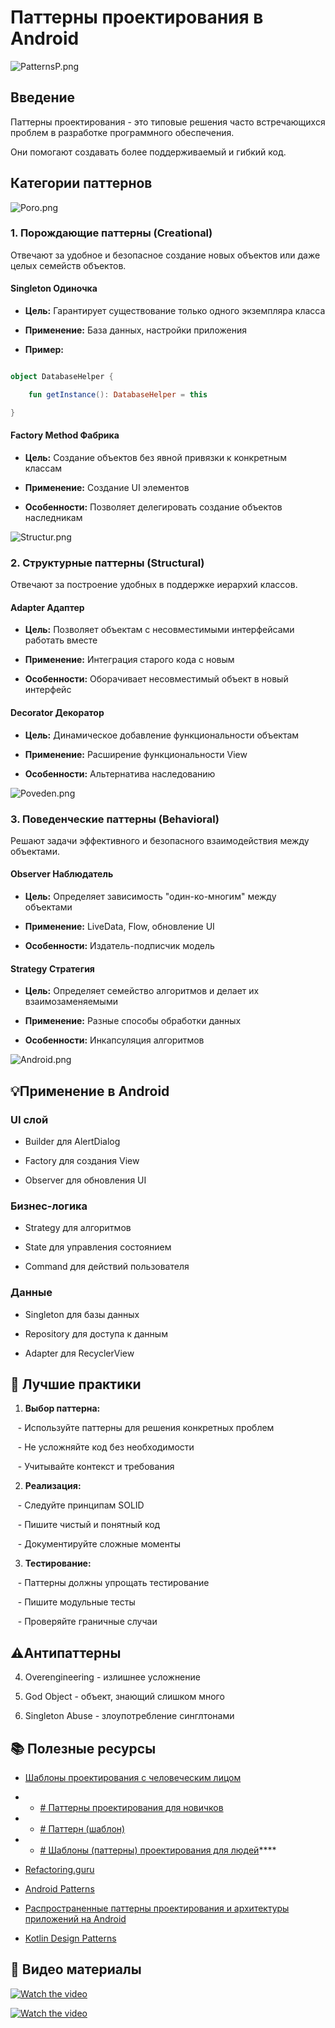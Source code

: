 # Паттерны проектирования в Android

![PatternsP.png](../../images/PatternsP.png)

## Введение

Паттерны проектирования - это типовые решения часто встречающихся проблем в разработке программного обеспечения.

Они помогают создавать более поддерживаемый и гибкий код.

## **Категории паттернов**

![Poro.png](../../images/Poro.png)

### **1. Порождающие паттерны (Creational)**

Отвечают за удобное и безопасное создание новых объектов или даже целых семейств объектов.

#### **Singleton Одиночка**

* **Цель:** Гарантирует существование только одного экземпляра класса

* **Применение:** База данных, настройки приложения

* **Пример:**

````kotlin

object DatabaseHelper {

    fun getInstance(): DatabaseHelper = this

}

````

#### **Factory Method Фабрика**

* **Цель:** Создание объектов без явной привязки к конкретным классам

* **Применение:** Создание UI элементов

* **Особенности:** Позволяет делегировать создание объектов наследникам

![Structur.png](../../images/Structur.png)

### **2. Структурные паттерны (Structural)**

Отвечают за построение удобных в поддержке иерархий классов.

#### **Adapter Адаптер**

* **Цель:** Позволяет объектам с несовместимыми интерфейсами работать вместе

* **Применение:** Интеграция старого кода с новым

* **Особенности:** Оборачивает несовместимый объект в новый интерфейс

#### **Decorator Декоратор**

* **Цель:** Динамическое добавление функциональности объектам

* **Применение:** Расширение функциональности View

* **Особенности:** Альтернатива наследованию

![Poveden.png](../../images/Poveden.png)

### 3. **Поведенческие паттерны (Behavioral)**

Решают задачи эффективного и безопасного взаимодействия между объектами.

#### **Observer Наблюдатель**

* **Цель:** Определяет зависимость "один-ко-многим" между объектами

* **Применение:** LiveData, Flow, обновление UI

* **Особенности:** Издатель-подписчик модель

#### **Strategy** **Стратегия**

* **Цель:** Определяет семейство алгоритмов и делает их взаимозаменяемыми

* **Применение:** Разные способы обработки данных

* **Особенности:** Инкапсуляция алгоритмов

![Android.png](../../images/Android.png)

## 💡**Применение в Android**

### **UI слой**

* Builder для AlertDialog

* Factory для создания View

* Observer для обновления UI

### **Бизнес-логика**

* Strategy для алгоритмов

* State для управления состоянием

* Command для действий пользователя

### **Данные**

* Singleton для базы данных

* Repository для доступа к данным

* Adapter для RecyclerView

## 📱 **Лучшие практики**

1. **Выбор паттерна:**

   - Используйте паттерны для решения конкретных проблем

   - Не усложняйте код без необходимости

   - Учитывайте контекст и требования

2. **Реализация:**

   - Следуйте принципам SOLID

   - Пишите чистый и понятный код

   - Документируйте сложные моменты

3. **Тестирование:**

   - Паттерны должны упрощать тестирование

   - Пишите модульные тесты

   - Проверяйте граничные случаи

## ⚠️**Антипаттерны**

4. Overengineering - излишнее усложнение

4. God Object - объект, знающий слишком много

4. Singleton Abuse - злоупотребление синглтонами

## 📚 Полезные ресурсы

* [Шаблоны проектирования с человеческим лицом](https://habr.com/ru/companies/vk/articles/325492/)

* 
  * [\# Паттерны проектирования для новичков](https://blog.skillfactory.ru/glossary/pattern/)
* 
  * [\# Паттерн (шаблон)](https://habr.com/ru/companies/vk/articles/325492/)
* 
  * [\# Шаблоны (паттерны) проектирования для людей](https://github.com/design-patterns-for-humans/Russian)\*\*\*\*
* [Refactoring.guru](https://refactoring.guru/ru/design-patterns)

* [Android Patterns](https://developer.android.com/reference/android/util/Patterns)

* [Распространенные паттерны проектирования и архитектуры приложений на Android](https://swiftbook.org/tutorials/rasprostranennye-patterny-proektirovaniya-i-arhitektury-prilozheniy-na-android/)

* [Kotlin Design Patterns](https://kotlin.github.io/kotlinx.coroutines/kotlinx-coroutines-core/kotlinx.coroutines.flow/-flow/)

## 🎥 Видео материалы

[![Watch the video](https://img.youtube.com/vi/9HJ55_fCtGg/0.jpg)](https://www.youtube.com/watch?v=9HJ55_fCtGg&pp=ygU40J_QsNGC0YLQtdGA0L3RiyDQv9GA0L7QtdC60YLQuNGA0L7QstCw0L3QuNGPINCyIEFuZHJvaWQ%3D)

[![Watch the video](https://img.youtube.com/vi/dusPvKaH7nE/0.jpg)](https://www.youtube.com/watch?v=dusPvKaH7nE&pp=ygU40J_QsNGC0YLQtdGA0L3RiyDQv9GA0L7QtdC60YLQuNGA0L7QstCw0L3QuNGPINCyIEFuZHJvaWQ%3D)
